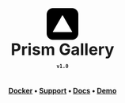 <div align="center" style="display: flex; justify-content: center; align-items: center;">
  <img class="lo" src='https://github.com/Opensource-Prism-Labs/Prism-Gallery/blob/main/bigbox%20logo.png' style="height: 4rem">
</div>
<div align="center" style="font-size: 2rem"><b>Prism Gallery</b></div>

<div align="center"><b><sub><code>v1.0</code></sub></b></div>
 
**<div align="center" style="padding-top: 1.25rem">[Docker](https://swingmusic.vercel.app/downloads) • <a href="https://swingmusic.vercel.app/support-us.html" target="_blank">Support</a> • [Docs](https://swingmusic.vercel.app/guide/introduction.html) • [Demo](https://swingmusic.vercel.app)**

##
<!--
[![Image showing the Swing Music artist page](.github/images/artist.webp)](https://raw.githubusercontent.com/swing-opensource/swingmusic/master/.github/images/artist.webp)

##-->
